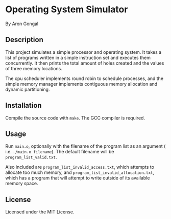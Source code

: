 # Operating System Simulator

By Aron Gongal


## Description
This project simulates a simple processor and operating system. It takes a list of programs written in a simple instruction set and executes them concurrently. It then prints the total amount of holes created and the values of three memory locations.

The cpu scheduler implements round robin to schedule processes, and the simple memory manager implements contiguous memory allocation and dynamic partitioning.


## Installation
Compile the source code with `make`. The GCC compiler is required.


## Usage
Run `main.o`, optionally with the filename of the program list as an argument (
i.e. `./main.o filename`). The default filename will be `program_list_valid.txt`. 

Also included are `program_list_invalid_access.txt`, which attempts to allocate too much memory, and `program_list_invalid_allocation.txt`, which has a program that will attempt to write outside of its available memory space.


## License
Licensed under the MIT License.
